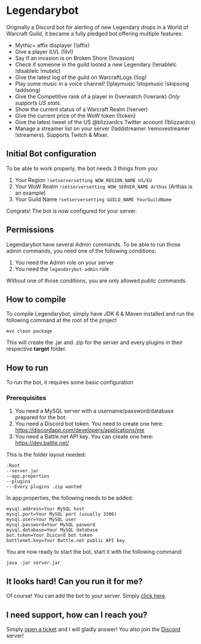 # Legendarybot

Originally a Discord bot for alerting of new Legendary drops in a World of Warcraft Guild, it became a fully pledged bot offering multiple features:

- Mythic+ affix displayer (!affix)
- Give a player iLVL (!ilvl)
- Say if an invasion is on Broken Shore (!invasion)
- Check if someone in the guild looted a new Legendary (!enablelc !disablelc !mutelc)
- Give the latest log of the guild on WarcraftLogs (!log)
- Play some music in a voice channel! (!playmusic !stopmusic !skipsong !addsong)
- Give the Competitive rank of a player in Overwatch (!owrank) *Only supports US stats.*
- Show the current status of a Warcraft Realm (!server)
- Give the current price of the WoW token (!token)
- Give the latest tweet of the US @blizzardcs Twitter account (!blizzardcs)
- Manage a streamer list on your server (!addstreamer !removestreamer !streamers). Supports Twitch & Mixer.

## Initial Bot configuration

To be able to work properly, the bot needs 3 things from you:

1. Your Region ```!setserversetting WOW_REGION_NAME US/EU```
2. Your WoW Realm ```!setserversetting WOW_SERVER_NAME Arthas``` (Arthas is an example)
3. Your Guild Name ```!setserversetting GUILD_NAME YourGuildName```

Congrats! The bot is now configured for your server.

## Permissions

Legendarybot have several Admin commands. To be able to run those admin commands, you need one of the following conditions:
1. You need the Admin role on your server
2. You need the ```legendarybot-admin``` role

Without one of those conditions, you are only allowed *public* commands.

## How to compile

To compile Legendarybot, simply have JDK 8 & Maven installed and run the following command at the root of the project
```
mvn clean package
```
This will create the .jar and .zip for the server and every plugins in their respective **target** folder.

## How to run

To run the bot, it requires some basic configuration

### Prerequisites

1. You need a MySQL server with a username/password/database prepared for the bot.
2. You need a Discord bot token. You need to create one here: https://discordapp.com/developers/applications/me
3. You need a Battle.net API key. You can create one here: https://dev.battle.net/

This is the folder layout needed:
```
-Root
--server.jar
--app.properties
--plugins
---Every plugins .zip wanted
```
In app.properties, the following needs to be added:
```
mysql.address=Your MySQL host
mysql.port=Your MySQL port (usually 3306)
mysql.user=Your MySQL user
mysql.password=Your MySQL pasword
mysql.database=Your MySQL database
bot.token=Your Discord bot token
battlenet.key=Your Battle.net public API key
```

You are now ready to start the bot, start it with the following command:
```
java -jar server.jar
```

## It looks hard! Can you run it for me?

Of course! You can add the bot to your server. Simply [click here](https://discordapp.com/oauth2/authorize?client_id=267134720700186626&scope=bot&permissions=19456). 

## I need support, how can I reach you?

Simply [open a ticket](https://github.com/greatman/legendarybot/issues) and I will gladly answer! You also join the [Discord](https://discord.gg/Cr7G28H) server!